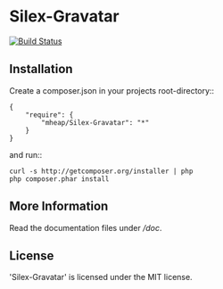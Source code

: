 Silex-Gravatar
================

[![Build Status](https://secure.travis-ci.org/mheap/Silex-Gravatar.png?branch=master)](http://travis-ci.org/mheap/Silex-Gravatar)

Installation
------------

Create a composer.json in your projects root-directory::

    {
        "require": {
            "mheap/Silex-Gravatar": "*"
        }
    }

and run::

    curl -s http://getcomposer.org/installer | php
    php composer.phar install


More Information
----------------

Read the documentation files under */doc*.

License
-------

'Silex-Gravatar' is licensed under the MIT license.
